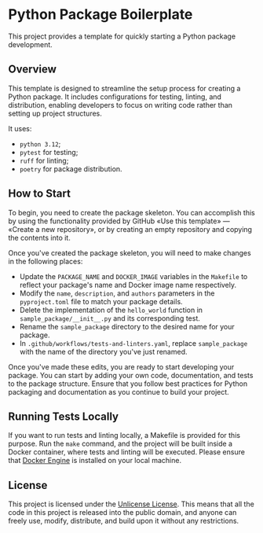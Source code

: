 # Python Package Boilerplate

This project provides a template for quickly starting a Python package development.

## Overview

This template is designed to streamline the setup process for creating a Python package. It includes configurations for testing, linting, and distribution, enabling developers to focus on writing code rather than setting up project structures.

It uses:

* `python 3.12`;
* `pytest` for testing;
* `ruff` for linting;
* `poetry` for package distribution.

## How to Start

To begin, you need to create the package skeleton. You can accomplish this by using the functionality provided by GitHub «Use this template» — «Create a new repository», or by creating an empty repository and copying the contents into it.

Once you've created the package skeleton, you will need to make changes in the following places:

* Update the `PACKAGE_NAME` and `DOCKER_IMAGE` variables in the `Makefile` to reflect your package's name and Docker image name respectively.
* Modify the `name`, `description`, and `authors` parameters in the `pyproject.toml` file to match your package details.
* Delete the implementation of the `hello_world` function in `sample_package/__init__.py` and its corresponding test.
* Rename the `sample_package` directory to the desired name for your package.
* In `.github/workflows/tests-and-linters.yaml`, replace `sample_package` with the name of the directory you've just renamed.

Once you've made these edits, you are ready to start developing your package. You can start by adding your own code, documentation, and tests to the package structure. Ensure that you follow best practices for Python packaging and documentation as you continue to build your project.

## Running Tests Locally

If you want to run tests and linting locally, a Makefile is provided for this purpose. Run the `make` command, and the project will be built inside a Docker container, where tests and linting will be executed. Please ensure that [Docker Engine](https://docs.docker.com/engine/install/) is installed on your local machine.

## License

This project is licensed under the [Unlicense License](https://unlicense.org/). This means that all the code in this project is released into the public domain, and anyone can freely use, modify, distribute, and build upon it without any restrictions.
